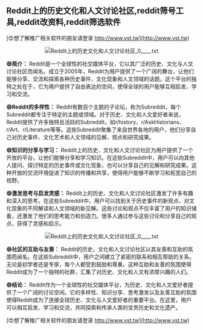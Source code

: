 ## **Reddit上的历史文化和人文讨论社区,reddit筛号工具,reddit改资料,reddit筛选软件**

[😍想了解推广相关软件的朋友请登录 http://www.vst.tw](http://www.vst.tw)

 <center><img src="https://vst.tw/MP4/tuiguang/png/0.png" alt="Reddit上的历史文化和人文讨论社区_0____.txt"></center>

**😄简介：**
Reddit是一个全球性的社交媒体平台，它以其广泛的历史、文化与人文讨论社区而闻名。成立于2005年，Reddit为用户提供了一个广阔的舞台，让他们能够分享、交流和探索各种历史事件、文化现象和人文领域的话题。这个平台的独特之处在于，它为用户提供了自由表达的空间，使得全球的用户能够互相启发、学习和交流。

**😄Reddit的多样性：**
Reddit有数百个主题的子论坛，称为Subreddit，每个Subreddit都专注于特定的主题或领域。对于历史、文化和人文爱好者来说，Reddit提供了许多独特且活跃的Subreddit，如r/history、r/AskHistorians、r/Art、r/Literature等等。这些Subreddit聚集了来自世界各地的用户，他们分享自己对历史事件、文化艺术和人文领域的见解、观点和研究成果。

**😄知识的分享与学习：**
Reddit上的历史、文化和人文讨论社区为用户提供了一个开放的平台，让他们能够分享和学习知识。在这些Subreddit中，用户可以向其他人提问、探讨特定的历史事件或文化现象，也可以分享自己的见解和研究成果。这种开放的交流环境促进了知识的传播和共享，使得用户能够不断学习和拓宽自己的视野。

**😄激发思考与启发灵感：**
Reddit上的历史、文化和人文讨论社区激发了许多有趣和深入的思考。在这些Subreddit中，用户可以找到关于历史事件的新观点、对文化现象的不同解读和人文领域的新见解。这些讨论和观点不仅丰富了用户的知识储备，还激发了他们的思考能力和创造力。很多人通过参与这些讨论和分享自己的观点，获得了灵感和启示。

 <center><img src="https://vst.tw/MP4/tuiguang/png/4.png" alt="Reddit上的历史文化和人文讨论社区_0____.txt"></center>

**😄社区的互助与友善：**
Reddit的历史、文化和人文讨论社区以其友善和互助的氛围而闻名。在这些Subreddit中，用户之间建立了紧密的联系和相互帮助的关系。无论是初学者还是专家，每个人都受到鼓励和尊重。这种互助和友善的氛围使得Reddit成为了一个独特的社群，汇集了对历史、文化和人文有浓厚兴趣的人们。

**😄结论：**
Reddit作为一个全球性的社交媒体平台，为历史、文化和人文爱好者提供了一个广阔的讨论空间。它的多样性、知识分享、思考激发以及友善互助的氛围使得Reddit成为了连接全球历史、文化与人文爱好者的重要平台。在这里，用户可以相互启发、学习和交流，共同探索和传承人类的宝贵历史和文化遗产。

[😍想了解推广相关软件的朋友请登录 http://www.vst.tw](http://www.vst.tw)



